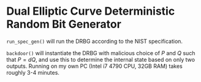 # Dual Elliptic Curve Deterministic Random Bit Generator
`run_spec_gen()` will run the DRBG according to the NIST specification.

`backdoor()` will instantiate the DRBG with malicious choice of $P$ and $Q$ such that $P=dQ$, and use this to determine the internal state based on only two outputs. Running on my own PC (Intel i7 4790 CPU, 32GB RAM) takes roughly 3-4 minutes.
